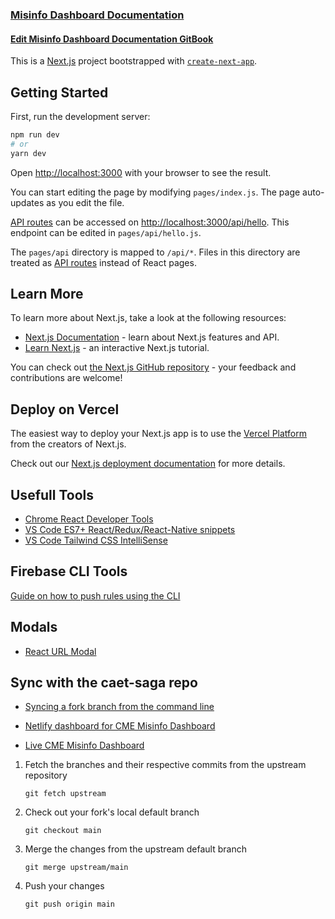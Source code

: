 ### [Misinfo Dashboard Documentation](https://center-for-media-engagement.gitbook.io/misinfo-dashboard/)

#### [Edit Misinfo Dashboard Documentation GitBook](https://app.gitbook.com/o/tmOnCbkSzYuWj7EVbFqg/s/h5B8zKreIfyiUKOT1awO/)

This is a [Next.js](https://nextjs.org/) project bootstrapped with [`create-next-app`](https://github.com/vercel/next.js/tree/canary/packages/create-next-app).

## Getting Started

First, run the development server:

```bash
npm run dev
# or
yarn dev
```

Open [http://localhost:3000](http://localhost:3000) with your browser to see the result.

You can start editing the page by modifying `pages/index.js`. The page auto-updates as you edit the file.

[API routes](https://nextjs.org/docs/api-routes/introduction) can be accessed on [http://localhost:3000/api/hello](http://localhost:3000/api/hello). This endpoint can be edited in `pages/api/hello.js`.

The `pages/api` directory is mapped to `/api/*`. Files in this directory are treated as [API routes](https://nextjs.org/docs/api-routes/introduction) instead of React pages.

## Learn More

To learn more about Next.js, take a look at the following resources:

- [Next.js Documentation](https://nextjs.org/docs) - learn about Next.js features and API.
- [Learn Next.js](https://nextjs.org/learn) - an interactive Next.js tutorial.

You can check out [the Next.js GitHub repository](https://github.com/vercel/next.js/) - your feedback and contributions are welcome!

## Deploy on Vercel

The easiest way to deploy your Next.js app is to use the [Vercel Platform](https://vercel.com/new?utm_medium=default-template&filter=next.js&utm_source=create-next-app&utm_campaign=create-next-app-readme) from the creators of Next.js.

Check out our [Next.js deployment documentation](https://nextjs.org/docs/deployment) for more details.

## Usefull Tools

- [Chrome React Developer Tools](https://chrome.google.com/webstore/detail/react-developer-tools/fmkadmapgofadopljbjfkapdkoienihi)
- [VS Code ES7+ React/Redux/React-Native snippets](https://marketplace.visualstudio.com/items?itemName=dsznajder.es7-react-js-snippets)
- [VS Code Tailwind CSS IntelliSense](https://marketplace.visualstudio.com/items?itemName=bradlc.vscode-tailwindcss)


## Firebase CLI Tools

[Guide on how to push rules using the CLI](https://firebase.google.com/docs/firestore/security/get-started#use_the_firebase_cli)

## Modals

- [React URL Modal](https://github.com/remoteoss/react-url-modal)

## Sync with the caet-saga repo
- [Syncing a fork branch from the command line](https://docs.github.com/en/pull-requests/collaborating-with-pull-requests/working-with-forks/syncing-a-fork#syncing-a-fork-branch-from-the-command-line)

- [Netlify dashboard for CME Misinfo Dashboard](https://app.netlify.com/sites/misinfo-dashboard/overview)

- [Live CME Misinfo Dashboard](https://misinfo-dashboard.netlify.app/dashboard)

1. Fetch the branches and their respective commits from the upstream repository

	`git fetch upstream`
	
2. Check out your fork's local default branch

	`git checkout main`
	
3. Merge the changes from the upstream default branch

	`git merge upstream/main`
	
4. Push your changes

	`git push origin main`

